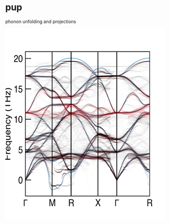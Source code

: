 # pup
phonon unfolding and projections

<img src="./example/unfolded.png" width="600" height="600">
